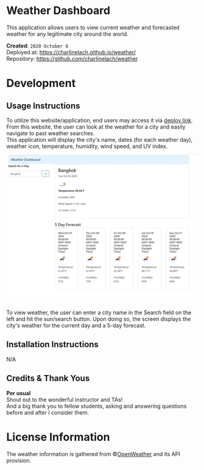 # Weather Dashboard
This application allows users to view current weather and forecasted weather for any legitimate city around the world.

**Created**: `2020 October 6`
<br>
Deployed at: https://charlinelach.github.io/weather/
<br>
Repository: https://github.com/charlinelach/weather

# Development

## Usage Instructions
To utilize this website/application, end users may access it via [deploy link](https://charlinelach.github.io/weather/). From this website, the user can look at the weather for a city and easily navigate to past weather searches.
<br>
This application will display the city's name, dates (for each weather day), weather icon, temperature, humidity, wind speed, and UV index.

![Screenshot of the Weather Dashboard](bangkokScreenshot.jpg)


<br>
To view weather, the user can enter a city name in the Search field on the left and hit the sun/search button. Upon doing so, the screen displays the city's weather for the current day and a 5-day forecast.

## Installation Instructions
N/A

## Credits & Thank Yous
**Per usual**
<br>
Shout out to the wonderful instructor and TAs!
<br>
And a big thank you to fellow students, asking and answering questions before and after I consider them.

# License Information
The weather information is gathered from ©[OpenWeather](https://openweathermap.org/) and its API provision.
